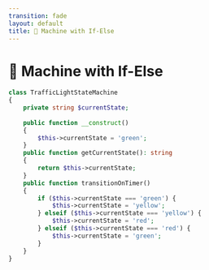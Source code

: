```yaml
---
transition: fade
layout: default
title: 🚦 Machine with If-Else
---
```


# 🚦 Machine with If-Else


```php {all|5-8|9-12|13-22} {maxHeight:'450px'}
class TrafficLightStateMachine
{
    private string $currentState;
    
    public function __construct()
    {
        $this->currentState = 'green';
    }
    public function getCurrentState(): string
    {
        return $this->currentState;
    }
    public function transitionOnTimer()
    {
        if ($this->currentState === 'green') {
            $this->currentState = 'yellow';
        } elseif ($this->currentState === 'yellow') {
            $this->currentState = 'red';
        } elseif ($this->currentState === 'red') {
            $this->currentState = 'green';
        }
    }
}
```

<style>
    code {
        @apply text-sm leading-relaxed;
    }
</style>

<!--
Bu sistemin veya makinenin en basit implementasyonunu belki şu şekilde düşünebiliriz.

Yani bir tür switch statement,
- eğer şimdi şu durumdaysam şu duruma geçmem lazım diye
- yani yeşil durumundayken sarıya, ondan sonra da kırmızıya geçerim gibi
- tabi buradaki çok ilkel bir hangi durumdan hangi diğer duruma geçeceğimi gelen event'e bakarak karar vermem gerekiyor.
- bu koda bakmanın ana fikri, tarfin1-2 aşağı yukarı bu şekilde çalışıyordu.
-->
